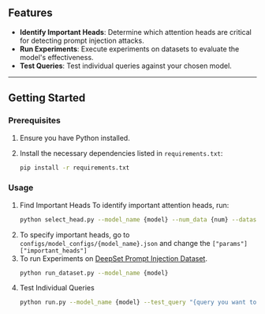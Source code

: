 ## Features
- **Identify Important Heads**: Determine which attention heads are critical for detecting prompt injection attacks.
- **Run Experiments**: Execute experiments on datasets to evaluate the model's effectiveness.
- **Test Queries**: Test individual queries against your chosen model.

---

## Getting Started

### Prerequisites
1. Ensure you have Python installed.
2. Install the necessary dependencies listed in `requirements.txt`:

   ```bash
   pip install -r requirements.txt
   ```

### Usage
1. Find Important Heads
    To identify important attention heads, run:
    ```bash
    python select_head.py --model_name {model} --num_data {num} --dataset llm
    ```
2. To specify important heads, go to `configs/model_configs/{model_name}.json` and change the `["params"]["important_heads"]`
3. To run Experiments on [DeepSet Prompt Injection Dataset](https://huggingface.co/datasets/deepset/prompt-injections?row=19).
    ```bash
    python run_dataset.py --model_name {model}
    ```
4. Test Individual Queries
    ```bash
    python run.py --model_name {model} --test_query "{query you want to test}"
    ```
